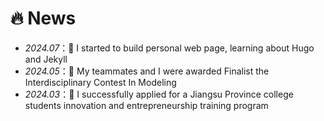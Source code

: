 # 🔥 News
- _2024.07_：🎉 I started to build personal web page, learning about Hugo and Jekyll
- _2024.05_：🎉 My teammates and I were awarded Finalist the Interdisciplinary Contest In Modeling
- _2024.03_：🎉 I successfully applied for a Jiangsu Province college students innovation and entrepreneurship training program